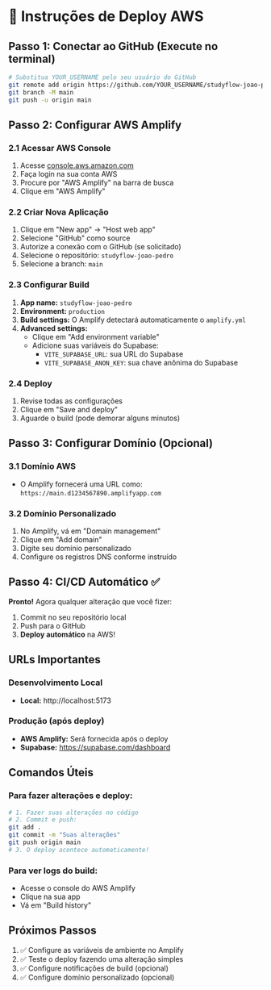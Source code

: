 # 🚀 Instruções de Deploy AWS

## Passo 1: Conectar ao GitHub (Execute no terminal)

```bash
# Substitua YOUR_USERNAME pelo seu usuário do GitHub
git remote add origin https://github.com/YOUR_USERNAME/studyflow-joao-pedro.git
git branch -M main
git push -u origin main
```

## Passo 2: Configurar AWS Amplify

### 2.1 Acessar AWS Console
1. Acesse [console.aws.amazon.com](https://console.aws.amazon.com)
2. Faça login na sua conta AWS
3. Procure por "AWS Amplify" na barra de busca
4. Clique em "AWS Amplify"

### 2.2 Criar Nova Aplicação
1. Clique em "New app" → "Host web app"
2. Selecione "GitHub" como source
3. Autorize a conexão com o GitHub (se solicitado)
4. Selecione o repositório: `studyflow-joao-pedro`
5. Selecione a branch: `main`

### 2.3 Configurar Build
1. **App name:** `studyflow-joao-pedro`
2. **Environment:** `production`
3. **Build settings:** O Amplify detectará automaticamente o `amplify.yml`
4. **Advanced settings:**
   - Clique em "Add environment variable"
   - Adicione suas variáveis do Supabase:
     - `VITE_SUPABASE_URL`: sua URL do Supabase
     - `VITE_SUPABASE_ANON_KEY`: sua chave anônima do Supabase

### 2.4 Deploy
1. Revise todas as configurações
2. Clique em "Save and deploy"
3. Aguarde o build (pode demorar alguns minutos)

## Passo 3: Configurar Domínio (Opcional)

### 3.1 Domínio AWS
- O Amplify fornecerá uma URL como: `https://main.d1234567890.amplifyapp.com`

### 3.2 Domínio Personalizado
1. No Amplify, vá em "Domain management"
2. Clique em "Add domain"
3. Digite seu domínio personalizado
4. Configure os registros DNS conforme instruído

## Passo 4: CI/CD Automático ✅

**Pronto!** Agora qualquer alteração que você fizer:
1. Commit no seu repositório local
2. Push para o GitHub
3. **Deploy automático** na AWS!

## URLs Importantes

### Desenvolvimento Local
- **Local:** http://localhost:5173

### Produção (após deploy)
- **AWS Amplify:** Será fornecida após o deploy
- **Supabase:** https://supabase.com/dashboard

## Comandos Úteis

### Para fazer alterações e deploy:
```bash
# 1. Fazer suas alterações no código
# 2. Commit e push:
git add .
git commit -m "Suas alterações"
git push origin main
# 3. O deploy acontece automaticamente!
```

### Para ver logs do build:
- Acesse o console do AWS Amplify
- Clique na sua app
- Vá em "Build history"

## Próximos Passos

1. ✅ Configure as variáveis de ambiente no Amplify
2. ✅ Teste o deploy fazendo uma alteração simples
3. ✅ Configure notificações de build (opcional)
4. ✅ Configure domínio personalizado (opcional)
